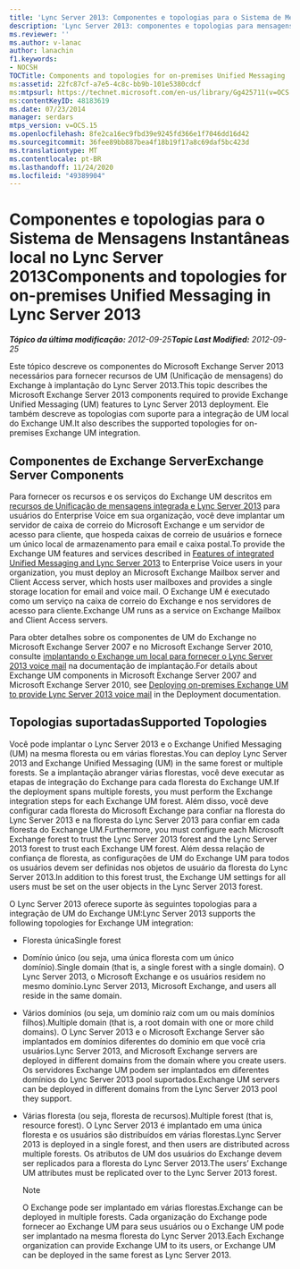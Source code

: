 ```yaml
---
title: 'Lync Server 2013: Componentes e topologias para o Sistema de Mensagens Instantâneas local'
description: 'Lync Server 2013: componentes e topologias para mensagens unificadas no local.'
ms.reviewer: ''
ms.author: v-lanac
author: lanachin
f1.keywords:
- NOCSH
TOCTitle: Components and topologies for on-premises Unified Messaging
ms:assetid: 22fc87cf-a7e5-4c8c-bb9b-101e5380cdcf
ms:mtpsurl: https://technet.microsoft.com/en-us/library/Gg425711(v=OCS.15)
ms:contentKeyID: 48183619
ms.date: 07/23/2014
manager: serdars
mtps_version: v=OCS.15
ms.openlocfilehash: 8fe2ca16ec9fbd39e9245fd366e1f7046dd16d42
ms.sourcegitcommit: 36fee89bb887bea4f18b19f17a8c69daf5bc423d
ms.translationtype: MT
ms.contentlocale: pt-BR
ms.lasthandoff: 11/24/2020
ms.locfileid: "49389904"
---
```

# <a name="components-and-topologies-for-on-premises-unified-messaging-in-lync-server-2013"></a><span data-ttu-id="7c59f-103">Componentes e topologias para o Sistema de Mensagens Instantâneas local no Lync Server 2013</span><span class="sxs-lookup"><span data-stu-id="7c59f-103">Components and topologies for on-premises Unified Messaging in Lync Server 2013</span></span>

<div data-xmlns="http://www.w3.org/1999/xhtml">

<div class="topic" data-xmlns="http://www.w3.org/1999/xhtml" data-msxsl="urn:schemas-microsoft-com:xslt" data-cs="https://msdn.microsoft.com/">

<div data-asp="https://msdn2.microsoft.com/asp">



</div>

<div id="mainSection">

<div id="mainBody"><span data-ttu-id="7c59f-104">

<span> </span></span><span class="sxs-lookup"><span data-stu-id="7c59f-104">

<span> </span></span></span>

<span data-ttu-id="7c59f-105">_**Tópico da última modificação:** 2012-09-25_</span><span class="sxs-lookup"><span data-stu-id="7c59f-105">_**Topic Last Modified:** 2012-09-25_</span></span>

<span data-ttu-id="7c59f-106">Este tópico descreve os componentes do Microsoft Exchange Server 2013 necessários para fornecer recursos de UM (Unificação de mensagens) do Exchange à implantação do Lync Server 2013.</span><span class="sxs-lookup"><span data-stu-id="7c59f-106">This topic describes the Microsoft Exchange Server 2013 components required to provide Exchange Unified Messaging (UM) features to Lync Server 2013 deployment.</span></span> <span data-ttu-id="7c59f-107">Ele também descreve as topologias com suporte para a integração de UM local do Exchange UM.</span><span class="sxs-lookup"><span data-stu-id="7c59f-107">It also describes the supported topologies for on-premises Exchange UM integration.</span></span>

<div>

## <a name="exchange-server-components"></a><span data-ttu-id="7c59f-108">Componentes de Exchange Server</span><span class="sxs-lookup"><span data-stu-id="7c59f-108">Exchange Server Components</span></span>

<span data-ttu-id="7c59f-109">Para fornecer os recursos e os serviços do Exchange UM descritos em [recursos de Unificação de mensagens integrada e Lync Server 2013](lync-server-2013-features-of-integrated-unified-messaging.md) para usuários do Enterprise Voice em sua organização, você deve implantar um servidor de caixa de correio do Microsoft Exchange e um servidor de acesso para cliente, que hospeda caixas de correio de usuários e fornece um único local de armazenamento para email e caixa postal.</span><span class="sxs-lookup"><span data-stu-id="7c59f-109">To provide the Exchange UM features and services described in [Features of integrated Unified Messaging and Lync Server 2013](lync-server-2013-features-of-integrated-unified-messaging.md) to Enterprise Voice users in your organization, you must deploy an Microsoft Exchange Mailbox server and Client Access server, which hosts user mailboxes and provides a single storage location for email and voice mail.</span></span> <span data-ttu-id="7c59f-110">O Exchange UM é executado como um serviço na caixa de correio do Exchange e nos servidores de acesso para cliente.</span><span class="sxs-lookup"><span data-stu-id="7c59f-110">Exchange UM runs as a service on Exchange Mailbox and Client Access servers.</span></span>

<span data-ttu-id="7c59f-111">Para obter detalhes sobre os componentes de UM do Exchange no Microsoft Exchange Server 2007 e no Microsoft Exchange Server 2010, consulte [implantando o Exchange um local para fornecer o Lync Server 2013 voice mail](lync-server-2013-deploying-on-premises-exchange-um-to-provide-lync-server-2013-voice-mail.md) na documentação de implantação.</span><span class="sxs-lookup"><span data-stu-id="7c59f-111">For details about Exchange UM components in Microsoft Exchange Server 2007 and Microsoft Exchange Server 2010, see [Deploying on-premises Exchange UM to provide Lync Server 2013 voice mail](lync-server-2013-deploying-on-premises-exchange-um-to-provide-lync-server-2013-voice-mail.md) in the Deployment documentation.</span></span>

</div>

<div>

## <a name="supported-topologies"></a><span data-ttu-id="7c59f-112">Topologias suportadas</span><span class="sxs-lookup"><span data-stu-id="7c59f-112">Supported Topologies</span></span>

<span data-ttu-id="7c59f-113">Você pode implantar o Lync Server 2013 e o Exchange Unified Messaging (UM) na mesma floresta ou em várias florestas.</span><span class="sxs-lookup"><span data-stu-id="7c59f-113">You can deploy Lync Server 2013 and Exchange Unified Messaging (UM) in the same forest or multiple forests.</span></span> <span data-ttu-id="7c59f-114">Se a implantação abranger várias florestas, você deve executar as etapas de integração do Exchange para cada floresta do Exchange UM.</span><span class="sxs-lookup"><span data-stu-id="7c59f-114">If the deployment spans multiple forests, you must perform the Exchange integration steps for each Exchange UM forest.</span></span> <span data-ttu-id="7c59f-115">Além disso, você deve configurar cada floresta do Microsoft Exchange para confiar na floresta do Lync Server 2013 e na floresta do Lync Server 2013 para confiar em cada floresta do Exchange UM.</span><span class="sxs-lookup"><span data-stu-id="7c59f-115">Furthermore, you must configure each Microsoft Exchange forest to trust the Lync Server 2013 forest and the Lync Server 2013 forest to trust each Exchange UM forest.</span></span> <span data-ttu-id="7c59f-116">Além dessa relação de confiança de floresta, as configurações de UM do Exchange UM para todos os usuários devem ser definidas nos objetos de usuário da floresta do Lync Server 2013.</span><span class="sxs-lookup"><span data-stu-id="7c59f-116">In addition to this forest trust, the Exchange UM settings for all users must be set on the user objects in the Lync Server 2013 forest.</span></span>

<span data-ttu-id="7c59f-117">O Lync Server 2013 oferece suporte às seguintes topologias para a integração de UM do Exchange UM:</span><span class="sxs-lookup"><span data-stu-id="7c59f-117">Lync Server 2013 supports the following topologies for Exchange UM integration:</span></span>

  - <span data-ttu-id="7c59f-118">Floresta única</span><span class="sxs-lookup"><span data-stu-id="7c59f-118">Single forest</span></span>

  - <span data-ttu-id="7c59f-119">Domínio único (ou seja, uma única floresta com um único domínio).</span><span class="sxs-lookup"><span data-stu-id="7c59f-119">Single domain (that is, a single forest with a single domain).</span></span> <span data-ttu-id="7c59f-120">O Lync Server 2013, o Microsoft Exchange e os usuários residem no mesmo domínio.</span><span class="sxs-lookup"><span data-stu-id="7c59f-120">Lync Server 2013, Microsoft Exchange, and users all reside in the same domain.</span></span>

  - <span data-ttu-id="7c59f-121">Vários domínios (ou seja, um domínio raiz com um ou mais domínios filhos).</span><span class="sxs-lookup"><span data-stu-id="7c59f-121">Multiple domain (that is, a root domain with one or more child domains).</span></span> <span data-ttu-id="7c59f-122">O Lync Server 2013 e o Microsoft Exchange Server são implantados em domínios diferentes do domínio em que você cria usuários.</span><span class="sxs-lookup"><span data-stu-id="7c59f-122">Lync Server 2013, and Microsoft Exchange servers are deployed in different domains from the domain where you create users.</span></span> <span data-ttu-id="7c59f-123">Os servidores Exchange UM podem ser implantados em diferentes domínios do Lync Server 2013 pool suportados.</span><span class="sxs-lookup"><span data-stu-id="7c59f-123">Exchange UM servers can be deployed in different domains from the Lync Server 2013 pool they support.</span></span>

  - <span data-ttu-id="7c59f-124">Várias floresta (ou seja, floresta de recursos).</span><span class="sxs-lookup"><span data-stu-id="7c59f-124">Multiple forest (that is, resource forest).</span></span> <span data-ttu-id="7c59f-125">O Lync Server 2013 é implantado em uma única floresta e os usuários são distribuídos em várias florestas.</span><span class="sxs-lookup"><span data-stu-id="7c59f-125">Lync Server 2013 is deployed in a single forest, and then users are distributed across multiple forests.</span></span> <span data-ttu-id="7c59f-126">Os atributos de UM dos usuários do Exchange devem ser replicados para a floresta do Lync Server 2013.</span><span class="sxs-lookup"><span data-stu-id="7c59f-126">The users’ Exchange UM attributes must be replicated over to the Lync Server 2013 forest.</span></span>
    
    <div>
    

    > [!NOTE]  
    > <span data-ttu-id="7c59f-127">O Exchange pode ser implantado em várias florestas.</span><span class="sxs-lookup"><span data-stu-id="7c59f-127">Exchange can be deployed in multiple forests.</span></span> <span data-ttu-id="7c59f-128">Cada organização do Exchange pode fornecer ao Exchange UM para seus usuários ou o Exchange UM pode ser implantado na mesma floresta do Lync Server 2013.</span><span class="sxs-lookup"><span data-stu-id="7c59f-128">Each Exchange organization can provide Exchange UM to its users, or Exchange UM can be deployed in the same forest as Lync Server 2013.</span></span>

    
    <span data-ttu-id="7c59f-129"></div>

</div>

</div>

<span> </span>

</div>

</div>

</span><span class="sxs-lookup"><span data-stu-id="7c59f-129"></div>

</div>

</div>

<span> </span>

</div>

</div>

</span></span></div>

